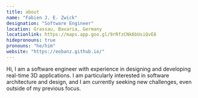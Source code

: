 ```yaml
---
title: about
name: "Fabien J. E. Zwick"
designation: "Software Engineer"
location: Grassau, Bavaria, Germany
locationlink: https://maps.app.goo.gl/9rRfzCNk6bUsiQvE8
hidepronouns: true
pronouns: "he/him"
website: "https://eobanz.github.io/"
---
```


Hi, I am a software engineer with experience in designing and developing real-time 3D applications. I am particularly interested in software architecture and design, and I am currently seeking new challenges, even outside of my previous focus.
